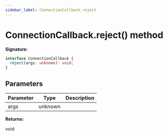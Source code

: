 ```yaml
---
sidebar_label: ConnectionCallback.reject
---
```


# ConnectionCallback.reject() method

**Signature:**

```typescript
interface ConnectionCallback {
  reject(args: unknown): void;
}
```

## Parameters

| Parameter | Type    | Description |
| --------- | ------- | ----------- |
| args      | unknown |             |

**Returns:**

void
